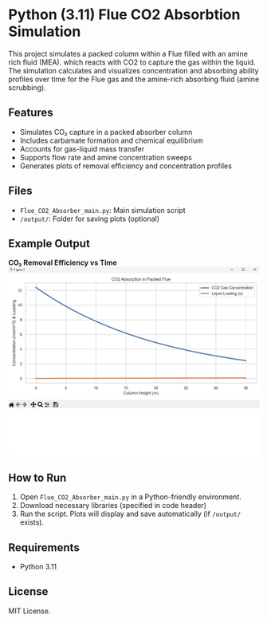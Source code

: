 # Python (3.11) Flue CO2 Absorbtion Simulation

This project simulates a packed column within a Flue filled with an amine rich fluid (MEA). which reacts with CO2 to capture the gas within the liquid. The simulation calculates and visualizes concentration and absorbing ability profiles over time for the Flue gas and the amine-rich absorbing fluid (amine scrubbing).

## Features

- Simulates CO₂ capture in a packed absorber column
- Includes carbamate formation and chemical equilibrium
- Accounts for gas-liquid mass transfer
- Supports flow rate and amine concentration sweeps
- Generates plots of removal efficiency and concentration profiles

## Files

- `Flue_CO2_Absorber_main.py`: Main simulation script  
- `/output/`: Folder for saving plots (optional)

## Example Output

**CO₂ Removal Efficiency vs Time**  
![CO2 Absorption Efficiency Output](./Flue_CO2_Absorber/Output/Flue_CO2_Absorber_Output_Test1.jpg)

## How to Run

1. Open `Flue_CO2_Absorber_main.py` in a Python-friendly environment.
2. Download necessary libraries (specified in code header)  
3. Run the script. Plots will display and save automatically (if `/output/` exists).

## Requirements

-   Python 3.11

## License

MIT License.
